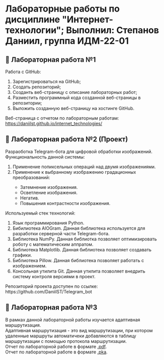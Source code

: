 # Лабораторные работы по дисциплине "Интернет-технологии"; Выполнил: Степанов Даниил, группа ИДМ-22-01

## 📖 Лабораторная работа №1
Работа с GitHub:
1. Зарегистрироваться на GitHub;
2. Создать репозиторий;
3. Созданть веб-страницу с описание лабораторных работ;
4. Разместить программный кода созданной веб-страницы в репозитории;
5. Выложить созданную веб-страницу на хостинге GitHub.

Веб-страница с отчетом по лабораторным работам: https://daniilst.github.io/internet_technologies/


## 📖 Лабораторная работа №2 (Проект)
<div>Разраоботка Telegram-бота для цифровой обработки изображений.</div>
Функциональность данной системы:
<ol>
  <li>Применение попиксельных операций над двумя изображениями.</li>
  <li>Применение к выбранному изображению градационных преобразований:</li>
  <ul>
    <li>Затемнение изображения.</li>
    <li>Осветление изображения.</li>
    <li>Негатив.</li>
    <li>Повышения контрастности изображения.</li>
   </ul>
</ol>
Используемый стек технологий:
<ol>
  <li>Язык программирования Python.</li>
  <li>Бибилиотека AIOGram. Данная библиотека используется для разработки серверной части Telegram-бота.</li>
  <li>Библиотека NumPy. Данная библиотка позволяет оптимизировать роботу с математическим аппратом.</li>
  <li>Библиотека Matplotlib. Данная библиотека позволяет создавать графики.</li>
  <li>Библиотека Pillow. Данная библиотека позволяет работать с изображением.</li>
  <li>Консольная утилита Git. Данная утилита позволяет внедрить систему контроля версиями в проект.</li>
</ol>
Репозиторий проекта доступен по ссылке: https://github.com/DaniilST/Telegram_bot

## 📖 Лабораторная работа №3
<div>В рамках данной лабораторной работы изучается адаптивная маршрутизация.</div>
<div>Адаптивная маршрутизация - это вид маршрутизации, при котором удаленные маршруты автоматичеки добавляются в таблицу маршрутизации с помощью протокола маршрутизации.</div>
<div>Отчет по лабораторной работе в формате <a href="https://github.com/DaniilST/internet_technologies/blob/main/lab_3/Stepanov_Daniil_Otchet_Lr4_IDB-18-01.pdf">.pdf</a>.</div>
Отчет по лабораторной работе в формате <a href="https://github.com/DaniilST/internet_technologies/blob/main/lab_3/Lab_4_scenariy.pka">.pka</a>.
